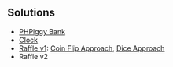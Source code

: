 ## Solutions
* [PHPiggy Bank](https://gist.github.com/susanBuck/11269615)
* [Clock](https://gist.github.com/susanBuck/11154904)
* [Raffle v1](http://php.wcc-hosting.com/raffle): [Coin Flip Approach](https://gist.github.com/susanBuck/9fb782f660ee4b7bd089), [Dice Approach](https://gist.github.com/susanBuck/3796bb812f5a7633a8d3)
* Raffle v2